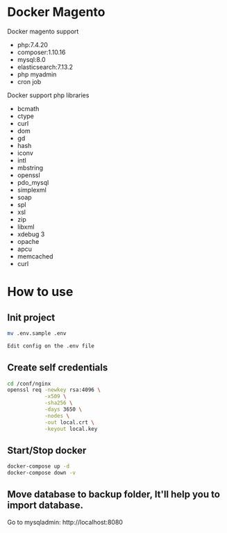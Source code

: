 # Docker Magento

Docker magento support

* php:7.4.20
* composer:1.10.16
* mysql:8.0
* elasticsearch:7.13.2
* php myadmin
* cron job

Docker support php libraries

* bcmath
* ctype
* curl
* dom
* gd
* hash
* iconv
* intl
* mbstring
* openssl
* pdo_mysql
* simplexml
* soap
* spl
* xsl
* zip 
* libxml
* xdebug 3
* opache
* apcu
* memcached
* curl

# How to use
## Init project
```bash
mv .env.sample .env

Edit config on the .env file
```

## Create self credentials
```bash
cd /conf/nginx
openssl req -newkey rsa:4096 \
            -x509 \
            -sha256 \
            -days 3650 \
            -nodes \
            -out local.crt \
            -keyout local.key
```

## Start/Stop docker
```bash
docker-compose up -d
docker-compose down -v

```

## Move database to backup folder, It'll help you to import database.

Go to mysqladmin: http://localhost:8080